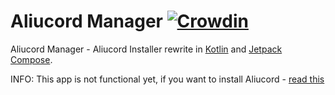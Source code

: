 # Aliucord Manager [![Crowdin](https://badges.crowdin.net/aliucord-manager/localized.svg)](https://crowdin.com/project/aliucord-manager)
Aliucord Manager - Aliucord Installer rewrite in [Kotlin](https://kotlinlang.org) and [Jetpack Compose](https://developer.android.com/jetpack/compose).

INFO: This app is not functional yet, if you want to install Aliucord - [read this](https://github.com/Aliucord/Aliucord#-installation)
